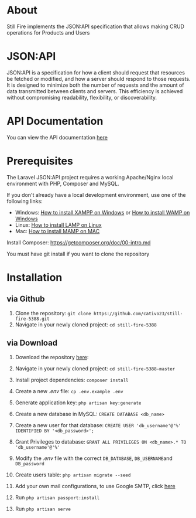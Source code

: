 # About
Still Fire implements the JSON:API specification that allows making CRUD operations for Products and Users

# JSON:API
JSON:API is a specification for how a client should request that resources be fetched or modified, and how a server should respond to those requests. 
It is designed to minimize both the number of requests and the amount of data transmitted between clients and servers. This efficiency is achieved without compromising readability, flexibility, or discoverability.

# API Documentation

You can view the API documentation [here](https://documenter.getpostman.com/view/6688576/T1LFoATW?version=latest)

# Prerequisites

The Laravel JSON:API project requires a working Apache/Nginx local environment with PHP, Composer and MySQL.

If you don't already have a local development environment, use one of the following links:
- Windows: [How to install XAMPP on Windows](https://www.apachefriends.org/es/download.html) or [How to install WAMP on Windows](https://updivision.com/blog/post/beginner-s-guide-to-setting-up-your-local-development-environment-on-windows) 
- Linux: [How to install LAMP on Linux](https://howtoubuntu.org/how-to-install-lamp-on-ubuntu) 
- Mac: [How to install MAMP on MAC](https://wpshout.com/quick-guides/how-to-install-mamp-on-your-mac/) 

Install Composer: https://getcomposer.org/doc/00-intro.md

You must have git install if you want to clone the repository

# Installation
## via Github
1. Clone the repository: `git clone https://github.com/cativo23/still-fire-5388.git`
2. Navigate in your newly cloned project: `cd still-fire-5388` 

## via Download
1. Download the repository [here](https://github.com/cativo23/still-fire-5388/archive/master.zip):  
2. Navigate in your newly cloned project: `cd still-fire-5388-master` 

3. Install project dependencies: `composer install`
4. Create a new *.env* file: `cp .env.example .env`
5. Generate application key: `php artisan key:generate`
6. Create a new database in MySQL: `CREATE DATABASE <db_name>`
7. Create a new user for that database: `CREATE USER 'db_username'@'%' IDENTIFIED BY '<db_password>';`
8. Grant Privileges to database: `GRANT ALL PRIVILEGES ON <db_name>.* TO 'db_username'@'%'` 
6. Modify the *.env* file with the correct `DB_DATABASE`, `DB_USERNAME`and `DB_password`
9. Create users table: `php artisan migrate --seed`
10. Add your own mail configurations, to use Google SMTP, click [here](https://medium.com/@agavitalis/how-to-send-an-email-in-laravel-using-gmail-smtp-server-53d962f01a0c)
11. Run `php artisan passport:install`
12. Run `php artisan serve`
